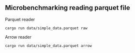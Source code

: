 ## Microbenchmarking reading parquet file

Parquet reader

    cargo run data/simple_data.parquet raw

Arrow reader

    cargo run data/simple_data.parquet arrow

